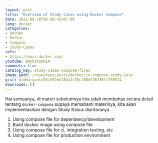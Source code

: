 ```yaml
---
layout: post
title: "Overview of Study Cases using Docker Compose"
date: 2021-09-10T06:00:42+07:00
lang: docker
categories:
- DevOps
- Docker
- Compose
- Study-Cases
refs: 
- https://docs.docker.com/
youtube: 9Nyh1tzXRiA
comments: true
catalog_key: study-cases-compose-files
image_path: /resources/posts/docker/10-compose-study-case
gist: dimMaryanto93/d92bd18da1c73c230d7762361f738524
downloads: []
---
```


Hai semuanya, di materi sebelumnya kita udah membahas secara detail tentang `docker-compose` supaya memahami materinya, kita akan implementasikan dengan Study Kasus diantaranya

1. Using compose file for dependency/development
2. Build docker image using compose file
3. Using compose file for ci, integration testing, etc
4. Using compose file for production environment